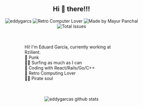 
<!--
**eddygarcas/eddygarcas** is a ✨ _special_ ✨ repository because its `README.md` (this file) appears on your GitHub profile.

Here are some ideas to get you started:

- 🔭 I’m currently working on ...
- 🌱 I’m currently learning ...
- 👯 I’m looking to collaborate on ...
- 🤔 I’m looking for help with ...
- 💬 Ask me about ...
- 📫 How to reach me: ...
- 😄 Pronouns: ...
- ⚡ Fun fact: ...
-->
<center>
<h2>Hi 👋 there!!! </h2>
<p> 
<img src="https://komarev.com/ghpvc/?username=eddygarcas" alt="eddygarcs" />
<img src='https://img.shields.io/badge/Retro-%F0%9F%92%99-brightgreen' alt='Retro Computer Lover'> 
<img src='https://img.shields.io/badge/Works%20at-%20Rzilient-important' alt='Made by Mayur Panchal'/>
<img src='https://img.shields.io/github/issues/eddygarcas/eddygarcas' alt='Total issues'/>
</p>

<p align='left' class='intro' style='margin: 50px 100px;'>
 Hi! I'm Eduard Garcia, currently working at Rzilient.<br>
 📢 Punk<br>
 🏄‍♂️ Surfing as much as I can<br>
 💎 Coding with React/Rails/Go/C++<br>
 💾 Retro Computing Lover<br>
 🏴‍☠️ Pirate soul<br>
</p>

<p align="center"> 
<img src='https://github-readme-stats.vercel.app/api?username=eddygarcas&count_private=true&show_icons=true&bg_color=#000&theme=cobalt' alt='eddygarcas github stats' />
</p>
